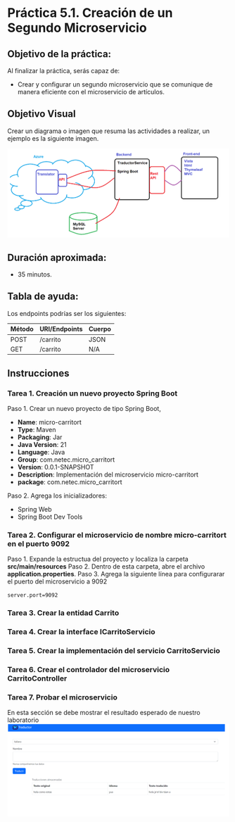 # Práctica 5.1. Creación de un Segundo Microservicio 

## Objetivo de la práctica:
Al finalizar la práctica, serás capaz de:
- Crear y configurar un segundo microservicio que se comunique de manera eficiente con el microservicio de artículos.

## Objetivo Visual 
Crear un diagrama o imagen que resuma las actividades a realizar, un ejemplo es la siguiente imagen. 

![diagrama1](../images/img1.png)

## Duración aproximada:
- 35 minutos.

## Tabla de ayuda:
Los endpoints podrías ser los siguientes:

| Método | URI/Endpoints                     | Cuerpo  |
|--------|----------------------------------|--------|
| POST   | /carrito  | JSON |
| GET    | /carrito | N/A |


## Instrucciones 

### Tarea 1. Creación un nuevo proyecto Spring Boot
Paso 1. Crear un nuevo proyecto de tipo Spring Boot, 
* **Name**: micro-carritort
* **Type**: Maven
* **Packaging**: Jar
* **Java Version**: 21
* **Language**: Java
* **Group**: com.netec.micro_carritort
* **Version**: 0.0.1-SNAPSHOT
* **Description**: Implementación del microservicio micro-carritort
* **package**: com.netec.micro_carritort

Paso 2. Agrega los inicializadores:
* Spring Web
* Spring Boot Dev Tools

### Tarea 2. Configurar el microservicio de nombre micro-carritort en el puerto 9092
Paso 1. Expande la estructua del proyecto y localiza la carpeta **src/main/resources**
Paso 2. Dentro de esta carpeta, abre el archivo **application.properties**.
Paso 3. Agrega la siguiente línea para configurarar el puerto del microservicio a 9092

```properties
server.port=9092
```

### Tarea 3. Crear la entidad Carrito

### Tarea 4. Crear la interface ICarritoServicio

### Tarea 5. Crear la implementación del servicio CarritoServicio

### Tarea 6. Crear el controlador del microservicio CarritoController

### Tarea 7. Probar el microservicio

En esta sección se debe mostrar el resultado esperado de nuestro laboratorio
![imagen resultado](../images/img3.png)
